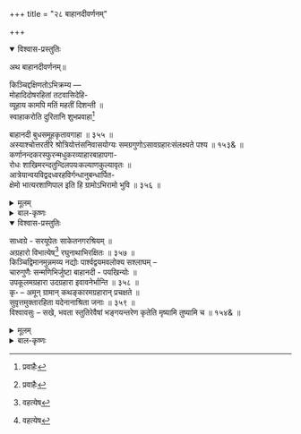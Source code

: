 +++
title = "२८ बाहानदीवर्णनम्"

+++

<details open><summary>विश्वास-प्रस्तुतिः</summary>

अथ बाहानदीवर्णनम्॥

किञ्चिद्दक्षिणतोऽभिक्रम्य —   
मोहादिदोषरहितां तटवासिदेहि-   
व्यूहाय कामपि मतिं महतीं दिशन्ती ॥   
स्वाहाकरोति दुरितानि शुभप्रवाहा[^457]

बाहानदी बुधसमूहकृतावगाहा ॥ ३५५ ॥   
अस्याश्चोत्तरतीरे श्रोत्रियोत्तंसनिवासयोग्यः समग्रगुणोऽसावग्रहारःसंलक्ष्यते पश्य ॥ १५३& ॥   
कर्णानन्दकरस्फुरन्मधुकरव्याहारबाहापगा-   
रोधः शाखिमरन्दतुन्दिलपयःकल्याणकुल्यावृतः ॥   
आत्रेयान्वयविद्वदध्वरहविर्गन्धानुबन्धार्पित-   
क्षेमो भात्यरशाणिपाल इति हि ग्रामोऽभिरामो भुवि ॥ ३५६ ॥

[^457]:
     प्रवाहैः
</details>

<details><summary>मूलम्</summary>

अथ बाहानदीवर्णनम्॥

किञ्चिद्दक्षिणतोऽभिक्रम्य —   
मोहादिदोषरहितां तटवासिदेहि-   
व्यूहाय कामपि मतिं महतीं दिशन्ती ॥   
स्वाहाकरोति दुरितानि शुभप्रवाहा[^457]

बाहानदी बुधसमूहकृतावगाहा ॥ ३५५ ॥   
अस्याश्चोत्तरतीरे श्रोत्रियोत्तंसनिवासयोग्यः समग्रगुणोऽसावग्रहारःसंलक्ष्यते पश्य ॥ १५३& ॥   
कर्णानन्दकरस्फुरन्मधुकरव्याहारबाहापगा-   
रोधः शाखिमरन्दतुन्दिलपयःकल्याणकुल्यावृतः ॥   
आत्रेयान्वयविद्वदध्वरहविर्गन्धानुबन्धार्पित-   
क्षेमो भात्यरशाणिपाल इति हि ग्रामोऽभिरामो भुवि ॥ ३५६ ॥

[^457]:
     प्रवाहैः
</details>

<details><summary>बाल-कृष्णः</summary>

अथ बाहानदीं वर्णयति — मोहेति । तटयोस्तीरयोर्वासिनां वसतिं कुर्वतां देहिनां प्राणिनां व्यूहाय समूहाय, मोहादिदोषरहितां, आदिशब्देन लोभादीनां ग्रहणम् । कामप्यनिर्वाच्यां महतीं स्वर्गापवर्गादिमहाफलप्रदामित्यर्थः । मतिं ज्ञानं दिशन्ती ददती । बुधसमूहकृतावगाहा पण्डितजनवृन्दकृतस्नाना बाहानदी शुभप्रवाहा मङ्गलकरप्रवाहा, दुरितानि पापानि स्वाहाकरोति विनाशयतीत्यर्थः ॥ ३५५ ॥

अस्या इति । अस्याः बाहानद्याः उत्तरे तीरे श्रोत्रियोत्तंसानाम् अग्निहोत्रश्रेष्ठानां निवासयोग्यः समग्राः सम्पूर्णा गुणाः कुशसमित्समृद्ध्यादयो यस्मिन् असौ अग्रहारः ब्राह्मणस्वामिको ग्रामः । अस्तीति शेषः ॥ १५३& ॥

कर्णेति । कर्णानन्दकराः श्रोत्रयोरानन्दजनकाः स्फुरन्तश्च मधुकराणां व्याहाराः उक्तयो गुञ्जारवरूपा इत्यर्थः । येषु तेषां बाहापगायाः रोधसि तटे ये शाखिनो वृक्षास्तेषां सम्बन्धिभिः मरन्दैस्तुन्दिलस्य परिपूर्णस्य पयसः जलस्य कल्याणाभिः कुल्याभिः कृत्रिमसरिद्भिः 'कालवा' इति महाराष्ट्रभाषाप्रसिद्धैरित्यर्थः । वृतः वेष्टितः । अत्रेर्मुनेरयम् आत्रेयः स चासौ अन्वयः वंशः येषां तेषां विदुषाम् अध्वरेषु यज्ञेषु हविषां पुरोडाश-वपादीनां गन्धस्य अनुबन्धेन सम्बन्धेन अर्पितं दत्तं क्षेमं कुशलं यस्य सः । अभिरामः मनोहरः भुवि 'अरशाणिपाल' इति तन्नामकः ग्रामः भाति प्रकाशते । हि प्रसिद्धौ । अयं कवेरग्रहारः केनचिद्राज्ञा विद्याचरणादिसन्तुष्टेन समर्पित इति बोध्यम् ॥ ३५६ ॥
</details>

<details open><summary>विश्वास-प्रस्तुतिः</summary>

साध्वग्रे - सरयूपेतः साकेतनगरश्रियम् ॥   
अग्रहारो विभात्येष[^458] रघुनाथाभिरक्षितः ॥ ३५७ ॥   
किञ्चिद्विमानमुन्नमय्य नद्योः पार्श्वद्वयमवलोक्य सश्लाघम् –   
चारुगुणैः सन्मणिभिर्जुष्टा बाहानदी - पयखिन्योः ॥   
उपकूलमग्रहारा उदग्रहारा इवावनेर्भान्ति ॥ ३५८ ॥   
कृ॰ – अमून् ग्रामान् कथङ्कारमग्रहारान् प्रचक्षते ॥   
सुवृत्तमुक्तारहिता यदेनानाश्रिता जनाः ॥ ३५९ ॥   
विश्वावसुः – सखे, भवता स्तुतिरेवैषां भङ्गयन्तरेण कृतेति मृष्यामि तुष्यामि च ॥ १५४& ॥

[^458]:
     वहत्येष
</details>

<details><summary>मूलम्</summary>

साध्वग्रे - सरयूपेतः साकेतनगरश्रियम् ॥   
अग्रहारो विभात्येष[^458] रघुनाथाभिरक्षितः ॥ ३५७ ॥   
किञ्चिद्विमानमुन्नमय्य नद्योः पार्श्वद्वयमवलोक्य सश्लाघम् –   
चारुगुणैः सन्मणिभिर्जुष्टा बाहानदी - पयखिन्योः ॥   
उपकूलमग्रहारा उदग्रहारा इवावनेर्भान्ति ॥ ३५८ ॥   
कृ॰ – अमून् ग्रामान् कथङ्कारमग्रहारान् प्रचक्षते ॥   
सुवृत्तमुक्तारहिता यदेनानाश्रिता जनाः ॥ ३५९ ॥   
विश्वावसुः – सखे, भवता स्तुतिरेवैषां भङ्गयन्तरेण कृतेति मृष्यामि तुष्यामि च ॥ १५४& ॥

[^458]:
     वहत्येष
</details>

<details><summary>बाल-कृष्णः</summary>

साध्विति । साधुषु मध्ये अग्रेसराणां श्रेष्ठानाम् आत्रेयगोत्राणां यूपैः यज्ञपशुब- न्धनस्तम्भैः इतः प्राप्तः, पक्षे साधु अग्रे सरय्वा नाम नद्या उपेतः, रघुनाथेन श्रीरघु- नाथदीक्षितेन कवेः पित्रा, श्रीरामेण च अभिरक्षितः एष अग्रहारः साकेतस्य अयोध्यायाः श्रियं शोभां वहति धारयति ॥ ३५७ ॥

किञ्चिदिति । उन्नमय्य ऊर्ध्वं नीत्वा, नद्योः बाहा - क्षीरनद्योः -

चार्विति । चारवः गुणाः दया दाक्षिण्यादयः सूत्राणि च येषां तैः सतां साधूनां मणिभिः श्रेष्ठैः, पक्षे सद्भिरुत्तमैः मणिभी रत्नैश्च जुष्टाः युक्ताः बाहानदी - पयस्विन्योः बाहानदी - क्षीरनद्योः कूलानां तीराणां समीपे इत्युपकूलं, सामीप्येऽव्ययीभावः ।कूलं रोधश्च तीरं च " इत्यमरः । अग्रहाराः, अवनेर्भूमेः उदग्राः उन्नताः हारा इव “ उच्च- प्रांशून्नतोदग्रोच्छ्रितास्तुङ्गेऽथ वामने ।” इत्यमरः । भान्ति प्रकाशन्ते ॥ ३५८ ॥

अमूनिति । अमून् नदीद्वयतीरस्थान् ग्रामान् कथङ्कारं कथमित्यर्थः । अग्रहारान् प्रचक्षते वदन्ति ? बुधा इति शेषः । यद्यस्मादेनान् ग्रामान् आश्रिता जनाः, सुवृत्ताभिः सुन्दरवर्तुलाकृतिभिः मुक्ताभिमौक्तिकैः रहिताः, सुवृत्तैः साध्वाचारैः मुक्तैर्विगतसंसारबन्धनैश्च जनैः अरहिताः सङ्गताश्च, “वृत्तोऽधीतेऽप्यतीतेऽपि वर्तुलेऽपि मृते वृते । वृत्तेऽन्यलिङ्गे वा क्लीबे छन्दश्चारित्रवृत्तिषु" इति मेदिनी । सन्तीति शेषः ॥ ३५९ ॥

सख इति । भवता भङ्ग्यन्तरेण अन्यया रीत्या व्याजस्तुतिप्रकारेणेति यावत् ।

एषां जनानां स्तुतिः प्रशंसैव कृता, इति हेतोः मृष्यामि सहे, तुष्यामि सन्तुष्टश्च भवामि । ॥ १५४& ॥
</details>



